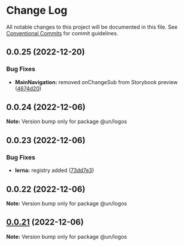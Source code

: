 # Change Log

All notable changes to this project will be documented in this file.
See [Conventional Commits](https://conventionalcommits.org) for commit guidelines.

## 0.0.25 (2022-12-20)


### Bug Fixes

* **MainNavigation:** removed onChangeSub from Storybook preview ([4674d20](https://github.com/un-core/designsystem/commit/4674d20af9c1c9f7dcae21236f5d3c985b53d59d))





## 0.0.24 (2022-12-06)

**Note:** Version bump only for package @un/logos





## 0.0.23 (2022-12-06)


### Bug Fixes

* **lerna:** registry added ([73dd7e3](https://github.com/un-core/designsystem/commit/73dd7e367e91bc1a372aa7e3f841f7f24a1b6934))





## 0.0.22 (2022-12-06)

**Note:** Version bump only for package @un/logos





## [0.0.21](https://github.com/un-core/designsystem/compare/@un/logos@0.0.20...@un/logos@0.0.21) (2022-12-06)

**Note:** Version bump only for package @un/logos
